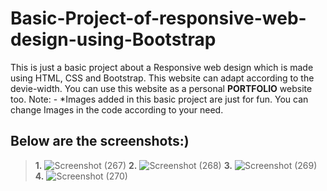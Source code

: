 # Basic-Project-of-responsive-web-design-using-Bootstrap
This is just a basic project about a Responsive web design which is made using HTML, CSS and Bootstrap. This website can adapt according to the devie-width. You can use this website as a personal **PORTFOLIO** website too. 
Note: - *Images added in this basic project are just for fun. You can change Images in the code according to your need.
##  Below are the screenshots:)
> **1.** 
![Screenshot (267)](https://user-images.githubusercontent.com/78869626/178246808-09acd19e-af38-4f3c-935e-09019f2cb2c6.png)
> **2.**
![Screenshot (268)](https://user-images.githubusercontent.com/78869626/178246816-89e49c49-536a-4ee7-8f69-3973729d781f.png)
> **3.**
![Screenshot (269)](https://user-images.githubusercontent.com/78869626/178247475-45dd6902-0aad-4d1b-b4e0-700683d1e29f.png)
> **4.**
![Screenshot (270)](https://user-images.githubusercontent.com/78869626/178247500-53c7d98b-b922-4f03-a492-db8d88b4eb82.png)
